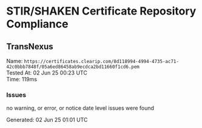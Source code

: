 # STIR/SHAKEN Certificate Repository Compliance

## TransNexus

Name: `https://certificates.clearip.com/8d118994-4994-4735-ac71-42c0bbb7848f/05a6ed86458ab9ecdca2bd11660f1cd6.pem`\
Tested At: 02 Jun 25 00:23 UTC\
Time: 119ms

### Issues

no warning, or error, or notice date level issues were found

Generated: 02 Jun 25 01:01 UTC